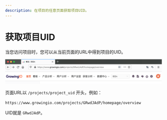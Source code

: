 ```yaml
---
description: 在项目的任意页面获取项目UID。
---
```


# 获取项目UID

当您访问项目时，您可以从当前页面的URL中得到项目的UID。

![](../../../.gitbook/assets/image%20%2816%29.png)

页面URL以 `/projects/project_uid` 开头，例如：

`https://www.growingio.com/projects/GRwdJAdP/homepage/overview`

UID就是 `GRwdJAdP`。

